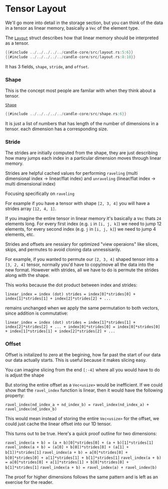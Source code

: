 # Tensor Layout

We'll go more into detail in the storage section, but you can think of the
data in a tensor as linear memory, basically a `Vec` of the element type.

The [`Layout`](https://github.com/huggingface/candle/blob/main/candle-core/src/layout.rs#L5) struct describes how that linear memory should be interpreted as a tensor.

```rust
{{#include ../../../../../candle-core/src/layout.rs:5:6}}
{{#include ../../../../../candle-core/src/layout.rs:8:10}}
```

It has 3 fields, `shape`, `stride`, and `offset`.

### Shape

This is the concept most people are familar with when they think about a tensor.

[`Shape`](https://github.com/huggingface/candle/blob/main/candle-core/src/shape.rs#L6)

```rust
{{#include ../../../../../candle-core/src/shape.rs:6}}
```

It is just a list of numbers that has length of the number of dimensions in a tensor.
each dimension has a corresponding size.

### Stride

The strides are initially computed from the shape, they are just describing how
many jumps each index in a particular dimension moves through linear memory.

Strides are helpful cached values for performing 
`raveling` (multi dimensional index -> linear/flat index)
and 
`unraveling` (linear/flat index -> multi dimensional index)

Focusing specifically on `raveling`

For example if you have a tensor with shape `[2, 3, 4]` you will have a strides
array `[12, 4, 1]`.

If you imagine the entire tensor in linear memory it's basically a `Vec` thats
`24` elements long. For every first index (e.g. `i` in `[i, j, k]`) we need to
jump 12 elements, for every second index (e.g. `j` in `[i, j, k]`) we need to
jump 4 elements, etc.

Strides and offsets are nessiary for optimized "view operaions" like slices, skips,
and permutes to avoid cloning data unnessisarily.

For example, if you wanted to permute our `[2, 3, 4]` shaped tensor into a
`[3, 2, 4]` tensor, normally you'd have to copy/move all the data into the new
format. However with strides, all we have to do is permute the strides along with
the shape. 

This works because the dot product between index and strides:

`linear_index = index (dot) strides = index[0]*strides[0] + index[1]*strides[1] + index[2]*strides[2] + ...`

remains unchanged when we apply the same permutation to both vectors, 
since addition is commutative:

`linear_index = index (dot) strides = index[1]*strides[1] + index[2]*strides[2] + ... + index[0]*strides[0] = index[0]*strides[0] + index[1]*strides[1] + index[2]*strides[2] + ...`

### Offset

Offset is initalized to zero at the begining, how far past the start of our data
our data actually starts. This is useful because it makes slicing easy.

You can imagine slicing from the end `[:-4]` where all you would have to do is
adjust the shape

But storing the entire offset as a `Vec<usize>` would be inefficient. If we could show that the `ravel_index` function is linear, then it would have the following property:

`ravel_index(nd_index_a + nd_index_b) = ravel_index(nd_index_a) + ravel_index(nd_index_b)`

This would mean instead of storing the entire `Vec<usize>` for the offset, we could just cache the linear offset into our 1D tensor.

This turns out to be true. Here's a quick proof outline for two dimensions:

`ravel_index(a + b) = (a + b)[0]*strides[0] + (a + b)[1]*strides[1]`
`ravel_index(a + b) = (a[0] + b[0])*strides[0] + (a[1] + b[1])*strides[1]`
`ravel_index(a + b) = a[0]*strides[0] + b[0]*strides[0] + a[1]*strides[1] + b[1]*strides[1]`
`ravel_index(a + b) = a[0]*strides[0] + a[1]*strides[1] + b[0]*strides[0] + b[1]*strides[1]`
`ravel_index(a + b) = ravel_index(a) + ravel_index(b)`

The proof for higher dimensions follows the same pattern and is left as an exercise for the reader.
